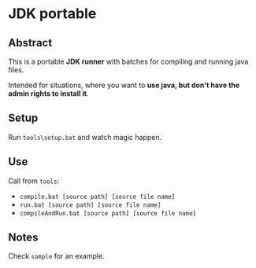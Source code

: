# JDK portable

## Abstract

This is a portable **JDK runner** with batches for compiling and running java files.

Intended for situations, where you want to **use java, but don't have the admin rights to install it**.


## Setup

Run `tools\setup.bat` and watch magic happen.


## Use

Call from `tools`:
* `compile.bat [source path] [source file name]`
* `run.bat [source path] [source file name]`
* `compileAndRun.bat [source path] [source file name]`


## Notes

Check `sample` for an example.